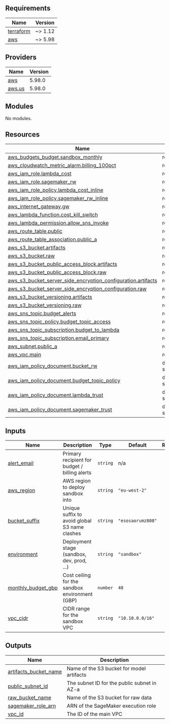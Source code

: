 <!-- BEGIN_TF_DOCS -->
## Requirements

| Name | Version |
|------|---------|
| <a name="requirement_terraform"></a> [terraform](#requirement\_terraform) | ~> 1.12 |
| <a name="requirement_aws"></a> [aws](#requirement\_aws) | ~> 5.98 |

## Providers

| Name | Version |
|------|---------|
| <a name="provider_aws"></a> [aws](#provider\_aws) | 5.98.0 |
| <a name="provider_aws.us"></a> [aws.us](#provider\_aws.us) | 5.98.0 |

## Modules

No modules.

## Resources

| Name | Type |
|------|------|
| [aws_budgets_budget.sandbox_monthly](https://registry.terraform.io/providers/hashicorp/aws/latest/docs/resources/budgets_budget) | resource |
| [aws_cloudwatch_metric_alarm.billing_100pct](https://registry.terraform.io/providers/hashicorp/aws/latest/docs/resources/cloudwatch_metric_alarm) | resource |
| [aws_iam_role.lambda_cost](https://registry.terraform.io/providers/hashicorp/aws/latest/docs/resources/iam_role) | resource |
| [aws_iam_role.sagemaker_rw](https://registry.terraform.io/providers/hashicorp/aws/latest/docs/resources/iam_role) | resource |
| [aws_iam_role_policy.lambda_cost_inline](https://registry.terraform.io/providers/hashicorp/aws/latest/docs/resources/iam_role_policy) | resource |
| [aws_iam_role_policy.sagemaker_rw_inline](https://registry.terraform.io/providers/hashicorp/aws/latest/docs/resources/iam_role_policy) | resource |
| [aws_internet_gateway.gw](https://registry.terraform.io/providers/hashicorp/aws/latest/docs/resources/internet_gateway) | resource |
| [aws_lambda_function.cost_kill_switch](https://registry.terraform.io/providers/hashicorp/aws/latest/docs/resources/lambda_function) | resource |
| [aws_lambda_permission.allow_sns_invoke](https://registry.terraform.io/providers/hashicorp/aws/latest/docs/resources/lambda_permission) | resource |
| [aws_route_table.public](https://registry.terraform.io/providers/hashicorp/aws/latest/docs/resources/route_table) | resource |
| [aws_route_table_association.public_a](https://registry.terraform.io/providers/hashicorp/aws/latest/docs/resources/route_table_association) | resource |
| [aws_s3_bucket.artifacts](https://registry.terraform.io/providers/hashicorp/aws/latest/docs/resources/s3_bucket) | resource |
| [aws_s3_bucket.raw](https://registry.terraform.io/providers/hashicorp/aws/latest/docs/resources/s3_bucket) | resource |
| [aws_s3_bucket_public_access_block.artifacts](https://registry.terraform.io/providers/hashicorp/aws/latest/docs/resources/s3_bucket_public_access_block) | resource |
| [aws_s3_bucket_public_access_block.raw](https://registry.terraform.io/providers/hashicorp/aws/latest/docs/resources/s3_bucket_public_access_block) | resource |
| [aws_s3_bucket_server_side_encryption_configuration.artifacts](https://registry.terraform.io/providers/hashicorp/aws/latest/docs/resources/s3_bucket_server_side_encryption_configuration) | resource |
| [aws_s3_bucket_server_side_encryption_configuration.raw](https://registry.terraform.io/providers/hashicorp/aws/latest/docs/resources/s3_bucket_server_side_encryption_configuration) | resource |
| [aws_s3_bucket_versioning.artifacts](https://registry.terraform.io/providers/hashicorp/aws/latest/docs/resources/s3_bucket_versioning) | resource |
| [aws_s3_bucket_versioning.raw](https://registry.terraform.io/providers/hashicorp/aws/latest/docs/resources/s3_bucket_versioning) | resource |
| [aws_sns_topic.budget_alerts](https://registry.terraform.io/providers/hashicorp/aws/latest/docs/resources/sns_topic) | resource |
| [aws_sns_topic_policy.budget_topic_access](https://registry.terraform.io/providers/hashicorp/aws/latest/docs/resources/sns_topic_policy) | resource |
| [aws_sns_topic_subscription.budget_to_lambda](https://registry.terraform.io/providers/hashicorp/aws/latest/docs/resources/sns_topic_subscription) | resource |
| [aws_sns_topic_subscription.email_primary](https://registry.terraform.io/providers/hashicorp/aws/latest/docs/resources/sns_topic_subscription) | resource |
| [aws_subnet.public_a](https://registry.terraform.io/providers/hashicorp/aws/latest/docs/resources/subnet) | resource |
| [aws_vpc.main](https://registry.terraform.io/providers/hashicorp/aws/latest/docs/resources/vpc) | resource |
| [aws_iam_policy_document.bucket_rw](https://registry.terraform.io/providers/hashicorp/aws/latest/docs/data-sources/iam_policy_document) | data source |
| [aws_iam_policy_document.budget_topic_policy](https://registry.terraform.io/providers/hashicorp/aws/latest/docs/data-sources/iam_policy_document) | data source |
| [aws_iam_policy_document.lambda_trust](https://registry.terraform.io/providers/hashicorp/aws/latest/docs/data-sources/iam_policy_document) | data source |
| [aws_iam_policy_document.sagemaker_trust](https://registry.terraform.io/providers/hashicorp/aws/latest/docs/data-sources/iam_policy_document) | data source |

## Inputs

| Name | Description | Type | Default | Required |
|------|-------------|------|---------|:--------:|
| <a name="input_alert_email"></a> [alert\_email](#input\_alert\_email) | Primary recipient for budget / billing alerts | `string` | n/a | yes |
| <a name="input_aws_region"></a> [aws\_region](#input\_aws\_region) | AWS region to deploy sandbox into | `string` | `"eu-west-2"` | no |
| <a name="input_bucket_suffix"></a> [bucket\_suffix](#input\_bucket\_suffix) | Unique suffix to avoid global S3 name clashes | `string` | `"esosaorumz808"` | no |
| <a name="input_environment"></a> [environment](#input\_environment) | Deployment stage (sandbox, dev, prod, ...) | `string` | `"sandbox"` | no |
| <a name="input_monthly_budget_gbp"></a> [monthly\_budget\_gbp](#input\_monthly\_budget\_gbp) | Cost ceiling for the sandbox environment (GBP) | `number` | `40` | no |
| <a name="input_vpc_cidr"></a> [vpc\_cidr](#input\_vpc\_cidr) | CIDR range for the sandbox VPC | `string` | `"10.10.0.0/16"` | no |

## Outputs

| Name | Description |
|------|-------------|
| <a name="output_artifacts_bucket_name"></a> [artifacts\_bucket\_name](#output\_artifacts\_bucket\_name) | Name of the S3 bucket for model artifacts |
| <a name="output_public_subnet_id"></a> [public\_subnet\_id](#output\_public\_subnet\_id) | The subnet ID for the public subnet in AZ-a |
| <a name="output_raw_bucket_name"></a> [raw\_bucket\_name](#output\_raw\_bucket\_name) | Name of the S3 bucket for raw data |
| <a name="output_sagemaker_role_arn"></a> [sagemaker\_role\_arn](#output\_sagemaker\_role\_arn) | ARN of the SageMaker execution role |
| <a name="output_vpc_id"></a> [vpc\_id](#output\_vpc\_id) | The ID of the main VPC |
<!-- END_TF_DOCS -->